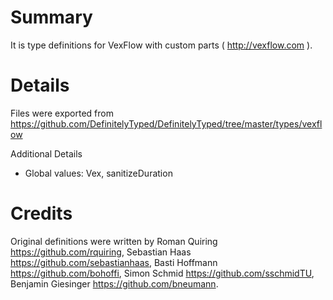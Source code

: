 # Summary
It is type definitions for VexFlow with custom parts ( http://vexflow.com ).

# Details
Files were exported from https://github.com/DefinitelyTyped/DefinitelyTyped/tree/master/types/vexflow

Additional Details
 * Global values: Vex, sanitizeDuration

# Credits
Original definitions were written by Roman Quiring <https://github.com/rquiring>, Sebastian Haas <https://github.com/sebastianhaas>, Basti Hoffmann <https://github.com/bohoffi>, Simon Schmid <https://github.com/sschmidTU>, Benjamin Giesinger <https://github.com/bneumann>.
